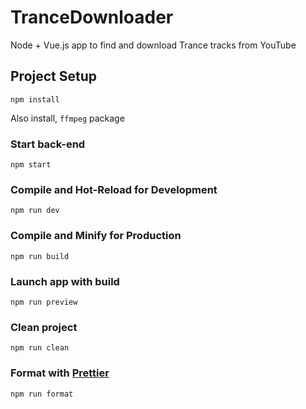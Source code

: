 # TranceDownloader

Node + Vue.js app to find and download Trance tracks from YouTube

## Project Setup

```
npm install
```

Also install, `ffmpeg` package

### Start back-end

```
npm start
```

### Compile and Hot-Reload for Development

```
npm run dev
```

### Compile and Minify for Production

```
npm run build
```

### Launch app with build

```
npm run preview
```

### Clean project

```
npm run clean
```

### Format with [Prettier](https://prettier.io/)

```
npm run format
```
